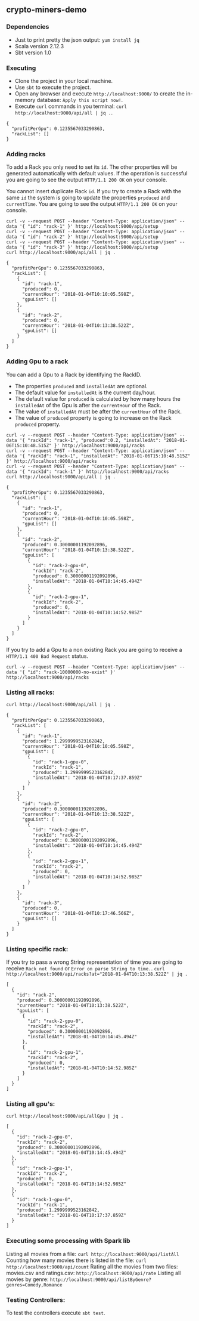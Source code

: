 ## crypto-miners-demo

### Dependencies
 - Just to print pretty the json output: `yum install jq`
 - Scala version 2.12.3
 - Sbt version 1.0

### Executing
 - Clone the project in your local machine.
 - Use `sbt` to execute the project.
 - Open any browser and execute `http://localhost:9000/` to create the in-memory database: `Apply this script now!`.
 - Execute `curl` commands in you terminal: `curl http://localhost:9000/api/all | jq .`.
```
{
  "profitPerGpu": 0.1235567033290863,
  "rackList": []
}
```

### Adding racks
To add a Rack you only need to set its `id`. The other properties will be generated automatically with default values. If the operation is successful you are going to see the output `HTTP/1.1 200 OK` on your console.

You cannot insert duplicate Rack `id`. If you try to create a Rack with the same `id` the system is going to update the properties `prpduced` and `currentTime`. You are going to see the output `HTTP/1.1 200 OK` on your console.
```
curl -v --request POST --header "Content-Type: application/json" --data '{ "id": "rack-1" }' http://localhost:9000/api/setup
curl -v --request POST --header "Content-Type: application/json" --data '{ "id": "rack-2" }' http://localhost:9000/api/setup
curl -v --request POST --header "Content-Type: application/json" --data '{ "id": "rack-3" }' http://localhost:9000/api/setup
curl http://localhost:9000/api/all | jq .
```
```
{
  "profitPerGpu": 0.1235567033290863,
  "rackList": [
    {
      "id": "rack-1",
      "produced": 0,
      "currentHour": "2018-01-04T10:10:05.598Z",
      "gpuList": []
    },
    {
      "id": "rack-2",
      "produced": 0,
      "currentHour": "2018-01-04T10:13:38.522Z",
      "gpuList": []
    }
  ]
}
```

### Adding Gpu to a rack
You can add a Gpu to a Rack by identifying the RackID.
 - The properties `produced` and `installedAt` are optional.
 - The default value for `installedAt` is the current day/hour.
 - The default value for `produced` is calculated by how many hours the `installedAt` of the Gpu is after the `currentHour` of the Rack.
 - The value of `installedAt` must be after the `currentHour` of the Rack.
 - The value of `produced` property is going to increase on the Rack `produced` property.
```
curl -v --request POST --header "Content-Type: application/json" --data '{ "rackId": "rack-1", "produced":0.2, "installedAt": "2018-01-06T15:10:48.515Z" }' http://localhost:9000/api/racks
curl -v --request POST --header "Content-Type: application/json" --data '{ "rackId": "rack-1", "installedAt": "2018-01-06T15:10:48.515Z" }' http://localhost:9000/api/racks
curl -v --request POST --header "Content-Type: application/json" --data '{ "rackId": "rack-1" }' http://localhost:9000/api/racks
curl http://localhost:9000/api/all | jq .
```
```
{
  "profitPerGpu": 0.1235567033290863,
  "rackList": [
    {
      "id": "rack-1",
      "produced": 0,
      "currentHour": "2018-01-04T10:10:05.598Z",
      "gpuList": []
    },
    {
      "id": "rack-2",
      "produced": 0.30000001192092896,
      "currentHour": "2018-01-04T10:13:38.522Z",
      "gpuList": [
        {
          "id": "rack-2-gpu-0",
          "rackId": "rack-2",
          "produced": 0.30000001192092896,
          "installedAt": "2018-01-04T10:14:45.494Z"
        },
        {
          "id": "rack-2-gpu-1",
          "rackId": "rack-2",
          "produced": 0,
          "installedAt": "2018-01-04T10:14:52.985Z"
        }
      ]
    }
  ]
}
```
If you try to add a Gpu to a non existing Rack you are going to receive a `HTTP/1.1 400 Bad Request` status.
```
curl -v --request POST --header "Content-Type: application/json" --data '{ "id": "rack-10000000-no-exist" }' http://localhost:9000/api/racks
```


### Listing all racks:
`curl http://localhost:9000/api/all | jq .`
```
{
  "profitPerGpu": 0.1235567033290863,
  "rackList": [
    {
      "id": "rack-1",
      "produced": 1.2999999523162842,
      "currentHour": "2018-01-04T10:10:05.598Z",
      "gpuList": [
        {
          "id": "rack-1-gpu-0",
          "rackId": "rack-1",
          "produced": 1.2999999523162842,
          "installedAt": "2018-01-04T10:17:37.859Z"
        }
      ]
    },
    {
      "id": "rack-2",
      "produced": 0.30000001192092896,
      "currentHour": "2018-01-04T10:13:38.522Z",
      "gpuList": [
        {
          "id": "rack-2-gpu-0",
          "rackId": "rack-2",
          "produced": 0.30000001192092896,
          "installedAt": "2018-01-04T10:14:45.494Z"
        },
        {
          "id": "rack-2-gpu-1",
          "rackId": "rack-2",
          "produced": 0,
          "installedAt": "2018-01-04T10:14:52.985Z"
        }
      ]
    },
    {
      "id": "rack-3",
      "produced": 0,
      "currentHour": "2018-01-04T10:17:46.566Z",
      "gpuList": []
    }
  ]
}
```

### Listing specific rack:
If you try to pass a wrong String representation of time you are going to receive `Rack not found` or `Error on parse String to time.`.
`curl http://localhost:9000/api/racks?at="2018-01-04T10:13:38.522Z" | jq .`
```
[
  {
    "id": "rack-2",
    "produced": 0.30000001192092896,
    "currentHour": "2018-01-04T10:13:38.522Z",
    "gpuList": [
      {
        "id": "rack-2-gpu-0",
        "rackId": "rack-2",
        "produced": 0.30000001192092896,
        "installedAt": "2018-01-04T10:14:45.494Z"
      },
      {
        "id": "rack-2-gpu-1",
        "rackId": "rack-2",
        "produced": 0,
        "installedAt": "2018-01-04T10:14:52.985Z"
      }
    ]
  }
]
```

### Listing all gpu's:
`curl http://localhost:9000/api/allGpu | jq .`
```
[
  {
    "id": "rack-2-gpu-0",
    "rackId": "rack-2",
    "produced": 0.30000001192092896,
    "installedAt": "2018-01-04T10:14:45.494Z"
  },
  {
    "id": "rack-2-gpu-1",
    "rackId": "rack-2",
    "produced": 0,
    "installedAt": "2018-01-04T10:14:52.985Z"
  },
  {
    "id": "rack-1-gpu-0",
    "rackId": "rack-1",
    "produced": 1.2999999523162842,
    "installedAt": "2018-01-04T10:17:37.859Z"
  }
]
```

### Executing some processing with Spark lib

Listing all movies from a file: `curl http://localhost:9000/api/listAll`
Counting how many movies there is listed in the file: `curl http://localhost:9000/api/count`
Rating all the movies from two files: movies.csv and ratings.csv: `http://localhost:9000/api/rate`
Listing all movies by genre: `http://localhost:9000/api/listByGenre?genres=Comedy,Romance`



### Testing Controllers:
To test the controllers execute `sbt test`.



